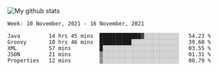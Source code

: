 ![My github stats](https://github-readme-stats.vercel.app/api?username=romvoid95&theme=gruvbox&include_all_commits=true&show_icons=true")

<!--START_SECTION:waka-->
```text
Week: 10 November, 2021 - 16 November, 2021

Java         14 hrs 45 mins  █████████████▓░░░░░░░░░░░   54.23 % 
Groovy       10 hrs 46 mins  ██████████░░░░░░░░░░░░░░░   39.60 % 
XML          57 mins         █░░░░░░░░░░░░░░░░░░░░░░░░   03.55 % 
JSON         21 mins         ▒░░░░░░░░░░░░░░░░░░░░░░░░   01.31 % 
Properties   12 mins         ▒░░░░░░░░░░░░░░░░░░░░░░░░   00.79 % 
```
<!--END_SECTION:waka-->
